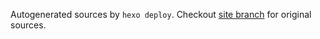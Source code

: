 Autogenerated sources by `hexo deploy`.
Checkout [site branch](https://github.com/crystal-ameba/crystal-ameba.github.io/tree/site) for original sources.
